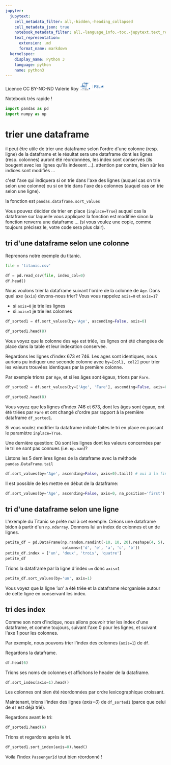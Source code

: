 ```yaml
---
jupyter:
  jupytext:
    cell_metadata_filter: all,-hidden,-heading_collapsed
    cell_metadata_json: true
    notebook_metadata_filter: all,-language_info,-toc,-jupytext.text_representation.jupytext_version,-jupytext.text_representation.format_version
    text_representation:
      extension: .md
      format_name: markdown
  kernelspec:
    display_name: Python 3
    language: python
    name: python3
---
```


<div class="licence">
<span>Licence CC BY-NC-ND</span>
<span>Valérie Roy</span>
<span><img src="media/ensmp-25-alpha.png" /></span>
</div>


Notebook très rapide !

```python
import pandas as pd
import numpy as np
```

# trier une dataframe


il peut être utile de trier une dataframe selon l'ordre d'une colonne (resp. ligne) de la dataframe et le résultat sera une dataframe dont les lignes (resp. colonnes) auront été réordonnées, les index sont conservés (ils bougent avec les lignes qu'ils indexent ...). attention par contre, bien sûr les indices sont modifiés ...

c'est l'axe qui indiquera si on trie dans l'axe des lignes (auquel cas on trie selon une colonne) ou si on trie dans l'axe des colonnes (auquel cas on trie selon une ligne).

la fonction est `pandas.dataframe.sort_values`


Vous pouvez décider de trier en place (`inplace=True`) auquel cas la dataframe sur laquelle vous appliquez la fonction est modifiée sinon la fonction renverra une dataframe ... (si vous voulez une copie, comme toujours précisez le, votre code sera plus clair).


## tri d'une dataframe selon une colonne


Reprenons notre exemple du titanic.

```python
file = 'titanic.csv'
```

```python
df = pd.read_csv(file, index_col=0)
df.head()
```

Nous voulons trier la dataframe suivant l'ordre de la colonne de `Age`. Dans quel axe (`axis`) devons-nous trier? Vous vous rappelez `axis=0` et `axis=1`?
   - si `axis=0` je trie les lignes
   - si `axis=1` je trie les colonnes 

```python
df_sorted1 = df.sort_values(by='Age', ascending=False, axis=0)
```

```python
df_sorted1.head(8)
```

Vous voyez que la colonne des `Age` est triée, les lignes ont été changées de place dans la table et leur indexation conservée.

<!-- #region {"tags": []} -->
Regardons les lignes d'index 673 et 746. Les ages sont identiques, nous aurions pu indiquer une seconde colonne avec `by=[col1, col2]` pour trier les valeurs trouvées identiques par la première colonne.

Par exemple trions par `Age`, et si les âges sont égaux, trions par `Fare`.
<!-- #endregion -->

```python
df_sorted2 = df.sort_values(by=['Age', 'Fare'], ascending=False, axis=0)
```

```python
df_sorted2.head(8)
```

Vous voyez que les lignes d'index 746 et 673, dont les âges sont égaux, ont été triées par `Fare` et ont changé d'ordre par rapport à la première dataframe `df_sorted1`.


Si vous voulez modifier la dataframe initiale faites le tri en place en passant le paramètre `inplace=True`.

<!-- #region {"tags": ["level_intermediate"]} -->
Une dernière question: Où sont les lignes dont les valeurs concernées par le tri ne sont pas connues (i.e. `np.nan`)?

Listons les 5 dernières lignes de la dataframe avec la méthode `pandas.DataFrame.tail` 
<!-- #endregion -->

```python tags=["level_intermediate"]
df.sort_values(by='Age', ascending=False, axis=0).tail() # oui à la fin
```

<!-- #region {"tags": ["level_intermediate"]} -->
Il est possible de les mettre en début de la dataframe:
<!-- #endregion -->

```python tags=["level_intermediate"]
df.sort_values(by='Age', ascending=False, axis=0, na_position='first').head()
```

## tri d'une dataframe selon une ligne


L'exemple du Titanic se prête mal à cet exemple. Créons une dataframe bidon à partir d'un `np.ndarray`. Donnons lui un index de colonnes et un de lignes.

```python
petite_df = pd.DataFrame(np.random.randint(-10, 10, 20).reshape(4, 5),
                         columns=['d', 'e', 'a', 'c', 'b'])
petite_df.index = ['un', 'deux', 'trois', 'quatre']
petite_df
```

Trions la dataframe par la ligne d'index `un` donc `axis=1`

```python
petite_df.sort_values(by='un', axis=1)
```

Vous voyez que la ligne *'un'* a été triée et la dataframe réorganisée autour de cette ligne en conservant les index.


## tri des index


Comme son nom d'indique, nous allons pouvoir trier les index d'une dataframe, et comme toujours, suivant l'axe 0 pour les lignes, et suivant l'axe 1 pour les colonnes.


Par exemple, nous pouvons trier l'index des colonnes (`axis=1`) de `df`. 


Regardons la dataframe.

```python
df.head(6)
```

Trions ses noms de colonnes et affichons le header de la dataframe.

```python
df.sort_index(axis=1).head()
```

Les colonnes ont bien été réordonnées par ordre lexicographique croissant.


Maintenant, trions l'index des lignes (*axis=0*) de `df_sorted1` (parce que celui de `df` est déjà trié). 


Regardons avant le tri:

```python
df_sorted1.head(6)
```

Trions et regardons après le tri.

```python
df_sorted1.sort_index(axis=0).head()
```

Voilà l'index `PassengerId` tout bien réordonné !
